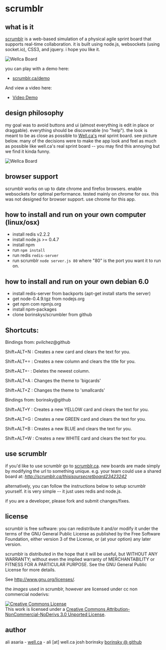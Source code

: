 scrumblr
========

what is it
----------
[scrumblr](http://scrumblr.ca) is a web-based simulation of a physical agile sprint board that supports real-time collaboration. it is built using node.js, websockets (using socket.io), CSS3, and jquery. i hope you like it.

![Wellca Board](http://scrumblr.ca/images/screenshot.png)

you can play with a demo here:

- [scrumblr.ca/demo](http://scrumblr.ca/demo)

And view a video here:

- [Video Demo](http://www.youtube.com/watch?v=gAKxyOh1zPk)

design philosophy
-----------------
my goal was to avoid buttons and ui (almost everything is edit in place or draggable). everything should be discoverable (no "help"). the look is meant to be as close as possible to [Well.ca's](http://well.ca) real sprint board. see picture below. many of the decisions were to make the app look and feel as much as possible like well.ca's real sprint board -- you may find this annoying but we find it kinda funny.

![Wellca Board](http://scrumblr.ca/images/DSC_7093.jpg)

browser support
---------------

scrumblr works on up to date chrome and firefox browsers. enable websockets for optimal performance. tested mainly on chrome for osx. this was not designed for browser support. use chrome for this app.


how to install and run on your own computer (linux/osx)
-------------------------------------------------------

- install redis v2.2.2
- install node.js >= 0.4.7
- install npm
- run `npm install`
- run redis `redis-server`
- run scrumblr `node server.js 80` where "80" is the port you want it to run on. 


how to install and run on your own debian 6.0
----------------------------------------------
- install redis-server from backports (apt-get install starts the server)
- get node-0.4.9.tgz from nodejs.org
- get npm com npmjs.org
- install npm-packages
- clone borinskys/scrumbler from github


Shortcuts:
----------
 Bindings from: pvilchez@github

 Shift+ALT+N   : Creates a new card and clears the text for you.

 Shift+ALT+=   : Creates a new column and clears the title for you.

 Shift+ALT+-   : Deletes the newest column.

 Shift+ALT+A   : Changes the theme to 'bigcards'

 Shift+ALT+Z   : Changes the theme to 'smallcards'


 Bindings from: borinsky@github

 Shift+ALT+Y	 : Creates a new YELLOW card and clears the text for you. 

 Shift+ALT+G	 : Creates a new GREEN card and clears the text for you.

 Shift+ALT+B	 : Creates a new BLUE and clears the text for you.

 Shift+ALT+W	 : Creates a new WHITE card and clears the text for you.



use scrumblr
------------

if you'd like to use scrumblr go to [scrumblr.ca](http://scrumblr.ca). new boards are made simply by modifying the url to something unique. e.g. your team could use a shared board at: *http://scrumblr.ca/thisisoursecretboard23423242*

alternatively, you can follow the instructions below to setup scrumblr yourself. it is very simple -- it just uses redis and node.js.

if you are a developer, please fork and submit changes/fixes.



license
-------

scrumblr is free software: you can redistribute it and/or modify
it under the terms of the GNU General Public License as published by
the Free Software Foundation, either version 3 of the License, or
(at your option) any later version.

scrumblr is distributed in the hope that it will be useful,
but WITHOUT ANY WARRANTY; without even the implied warranty of
MERCHANTABILITY or FITNESS FOR A PARTICULAR PURPOSE.  See the
GNU General Public License for more details.

See <http://www.gnu.org/licenses/>.

the *images* used in scrumblr, however are licensed under cc non commercial noderivs:

<a rel="license" href="http://creativecommons.org/licenses/by-nc-nd/3.0/"><img alt="Creative Commons License" style="border-width:0" src="http://i.creativecommons.org/l/by-nc-nd/3.0/80x15.png" /></a><br />This work is licensed under a <a rel="license" href="http://creativecommons.org/licenses/by-nc-nd/3.0/">Creative Commons Attribution-NonCommercial-NoDerivs 3.0 Unported License</a>.

author
------

ali asaria - [well.ca](http://well.ca) - ali [at] well.ca
josh borinsky [borinsky @ github](https://github.com/borinsky)